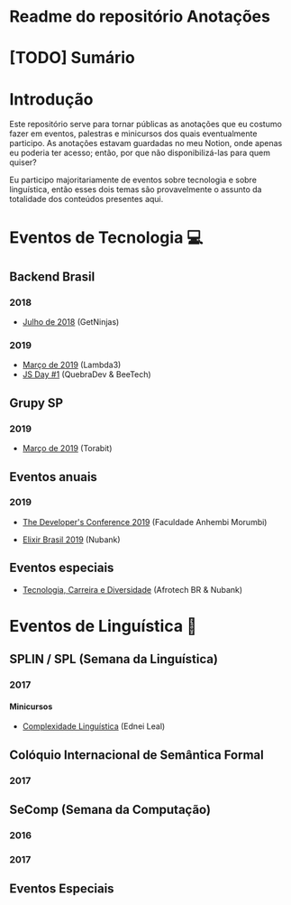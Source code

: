 # Readme do repositório Anotações

# [TODO] Sumário

# Introdução

Este repositório serve para tornar públicas as anotações que eu costumo fazer em eventos, palestras e minicursos dos quais eventualmente participo. As anotações estavam guardadas no meu Notion, onde apenas eu poderia ter acesso; então, por que não disponibilizá-las para quem quiser? 

Eu participo majoritariamente de eventos sobre tecnologia e sobre linguística, então esses dois temas são provavelmente o assunto da totalidade dos conteúdos presentes aqui.


# Eventos de Tecnologia 💻

## Backend Brasil

### 2018

* [Julho de 2018](https://github.com/guiemi-learning-center/anotacoes/blob/master/eventos_tech/backend_brasil/2018/07_08_2018_getninjas.md) (GetNinjas)

### 2019

* [Março de 2019](https://github.com/guiemi-learning-center/anotacoes/blob/master/eventos_tech/backend_brasil/2019/03_04_lambda3.md) (Lambda3)
* [JS Day #1](https://github.com/guiemi-learning-center/anotacoes/blob/master/eventos_tech/backend_brasil/2019/04_13_2019_beetech.md) (QuebraDev & BeeTech)

## Grupy SP

### 2019

* [Março de 2019](https://github.com/guiemi-learning-center/anotacoes/blob/master/eventos_tech/grupy_sp/2019/03_13_2019_torabit/grupy_torabit.md) (Torabit)

## Eventos anuais
### 2019
* [The Developer's Conference 2019](https://github.com/guiemi-learning-center/anotacoes/blob/master/eventos_tech/eventos_anuais/TDC_2019.md) (Faculdade Anhembi Morumbi)

* [Elixir Brasil 2019](https://github.com/guiemi-learning-center/anotacoes/blob/master/eventos_tech/eventos_anuais/elixir_brasil_2019.md) (Nubank)

## Eventos especiais

* [Tecnologia, Carreira e Diversidade](https://github.com/guiemi-learning-center/anotacoes/blob/master/eventos_tech/eventos_especiais/diversidade_nubank.md) (Afrotech BR & Nubank)

# Eventos de Linguística 🦎

## SPLIN / SPL (Semana da Linguística)

### 2017

#### Minicursos

* [Complexidade Linguística](https://github.com/guiemi-learning-center/anotacoes/blob/master/eventos_linguistica/splin_spl/2017/minicursos/complexidade_linguistica.md) (Ednei Leal)

## Colóquio Internacional de Semântica Formal

### 2017

## SeComp (Semana da Computação)

### 2016

### 2017

## Eventos Especiais



